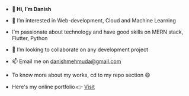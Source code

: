 - **👋 Hi, I’m Danish**
 
- 👀 I’m interested in Web-development, Cloud and Machine Learning
- I’m passionate about technology and have good skills on MERN stack, Flutter, Python
- 💞️ I’m looking to collaborate on any development project
- 📫 Email me on danishmehmuda@gmail.com
- To know more about my works, cd to my repo section :smile:
- Here's my online portfolio :point_right: [Visit](https://gladi8r-github-io.vercel.app/)

<!---
GLADI8R/GLADI8R is a ✨ special ✨ repository because its `README.md` (this file) appears on your GitHub profile.
You can click the Preview link to take a look at your changes.
--->
